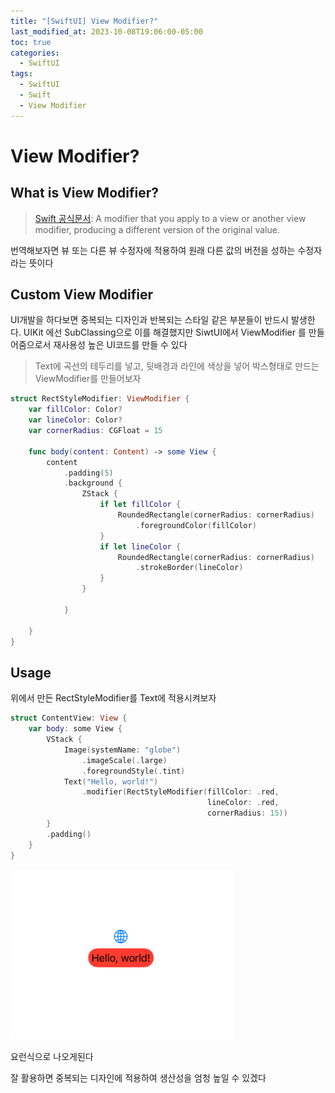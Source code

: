```yaml
---
title: "[SwiftUI] View Modifier?"
last_modified_at: 2023-10-08T19:06:00-05:00
toc: true
categories:
  - SwiftUI
tags:
  - SwiftUI
  - Swift
  - View Modifier
---
```


# View Modifier?  

## What is View Modifier?
> [Swift 공식문서](https://developer.apple.com/documentation/swiftui/viewmodifier): A modifier that you apply to a view or another view modifier, producing a different version of the original value.
  
번역해보자면 뷰 또는 다른 뷰 수정자에 적용하여 원래 다른 값의 버전을 성하는 수정자 라는 뜻이다

## Custom View Modifier
UI개발을 하다보면 중복되는 디자인과 반복되는 스타일 같은 부분들이 반드시 발생한다. UIKit 에선 SubClassing으로 이를 해결했지만 SiwtUI에서 ViewModifier 를 만들어줌으로서 재사용성 높은 UI코드를 만들 수 있다

> Text에 곡선의 테두리를 넣고, 뒷배경과 라인에 색상을 넣어 박스형태로 만드는 ViewModifier를 만들어보자

```swift
struct RectStyleModifier: ViewModifier {
    var fillColor: Color?
    var lineColor: Color?
    var cornerRadius: CGFloat = 15
    
    func body(content: Content) -> some View {
        content
            .padding(5)
            .background {
                ZStack {
                    if let fillColor {
                        RoundedRectangle(cornerRadius: cornerRadius)
                            .foregroundColor(fillColor)
                    }
                    if let lineColor {
                        RoundedRectangle(cornerRadius: cornerRadius)
                            .strokeBorder(lineColor)
                    }
                }
                
            }
            
    }
}
```
## Usage
위에서 만든 RectStyleModifier를 Text에 적용시켜보자

```swift
struct ContentView: View {
    var body: some View {
        VStack {
            Image(systemName: "globe")
                .imageScale(.large)
                .foregroundStyle(.tint)
            Text("Hello, world!")
                .modifier(RectStyleModifier(fillColor: .red,
                                            lineColor: .red,
                                            cornerRadius: 15))
        }
        .padding()
    }
}
```

![ViewModifier1](/images/SwiftUI/ViewModifier1.png)

요런식으로 나오게된다

잘 활용하면 중복되는 디자인에 적용하여 생산성을 엄청 높일 수 있겠다
